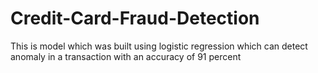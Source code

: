 # Credit-Card-Fraud-Detection
This is model which was built using logistic regression which can detect anomaly in a transaction with an accuracy of 91 percent
